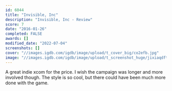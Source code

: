 ```yaml
---
id: 6044
title: "Invisible, Inc"
description: "Invisible, Inc - Review"
score: 7
date: "2016-01-26"
completed: FALSE
awards: []
modified_date: "2022-07-04"
screenshots: []
cover: "//images.igdb.com/igdb/image/upload/t_cover_big/co2efb.jpg"
image: "//images.igdb.com/igdb/image/upload/t_screenshot_huge/jixiaqdfthtfxthaghci.jpg"
---
```

A great indie xcom for the price. I wish the campaign was longer and more involved though. The style is so cool, but there could have been much more done with the game.